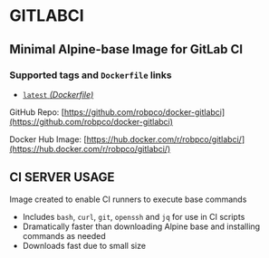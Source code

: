 # GITLABCI

## Minimal Alpine-base Image for GitLab CI

### Supported tags and `Dockerfile` links

- [`latest` _(Dockerfile)_](https://github.com/robpco/docker-gitlabci/blob/master/Dockerfile)

GitHub Repo: [https://github.com/robpco/docker-gitlabci](https://github.com/robpco/docker-gitlabci)

Docker Hub Image: [https://hub.docker.com/r/robpco/gitlabci/](https://hub.docker.com/r/robpco/gitlabci/)

## CI SERVER USAGE

Image created to enable CI runners to execute base commands

- Includes `bash`, `curl`, `git`, `openssh` and `jq` for use in CI scripts
- Dramatically faster than downloading Alpine base and installing commands as needed
- Downloads fast due to small size
